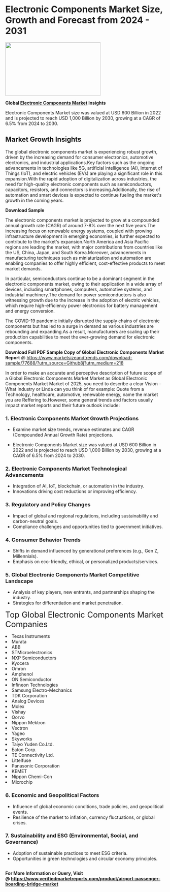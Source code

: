 <H1>Electronic Components Market Size, Growth and Forecast from 2024 - 2031</H1><img class="aligncenter size-medium wp-image-584254" src="https://thirdeyenews.in/wp-content/uploads/2024/09/Global-Market-Research-300x168.jpeg" alt="" width="300" height="168" /><p><strong>Global&nbsp;<a href="https://www.marketsizeandtrends.com/download-sample/77688/?utm_source=Github8j?utm_medium=218">Electronic Components Market</a> Insights</strong></p><p>Electronic Components Market size was valued at USD 600 Billion in 2022 and is projected to reach USD 1,000 Billion by 2030, growing at a CAGR of 6.5% from 2024 to 2030.</p><p><h2>Market Growth Insights</h2> <p>The global electronic components market is experiencing robust growth, driven by the increasing demand for consumer electronics, automotive electronics, and industrial applications.Key factors such as the ongoing advancements in technologies like 5G, artificial intelligence (AI), Internet of Things (IoT), and electric vehicles (EVs) are playing a significant role in this expansion.With the rapid adoption of digitalization across industries, the need for high-quality electronic components such as semiconductors, capacitors, resistors, and connectors is increasing.Additionally, the rise of automation and smart devices is expected to continue fueling the market's growth in the coming years.</p> <p><strong>Download Sample</strong></p> <p>The electronic components market is projected to grow at a compounded annual growth rate (CAGR) of around 7-8% over the next five years.The increasing focus on renewable energy systems, coupled with growing infrastructure development in emerging economies, is further expected to contribute to the market's expansion.North America and Asia Pacific regions are leading the market, with major contributions from countries like the US, China, Japan, and South Korea.Moreover, advancements in manufacturing techniques such as miniaturization and automation are enabling companies to offer highly efficient, cost-effective products to meet market demands.</p> <p>In particular, semiconductors continue to be a dominant segment in the electronic components market, owing to their application in a wide array of devices, including smartphones, computers, automotive systems, and industrial machinery.The demand for power semiconductors is also witnessing growth due to the increase in the adoption of electric vehicles, which require high-efficiency power electronics for battery management and energy conversion.</p> <p>The COVID-19 pandemic initially disrupted the supply chains of electronic components but has led to a surge in demand as various industries are rebounding and expanding.As a result, manufacturers are scaling up their production capabilities to meet the ever-growing demand for electronic components.</p> <p><span class=""><strong>Download Full PDF Sample Copy of Global Electronic Components Market Report</strong> @ <a href="https://www.marketsizeandtrends.com/download-sample/77688/?utm_source=Github8j?utm_medium=218" target="_blank">https://www.marketsizeandtrends.com/download-sample/77688/?utm_source=Github8j?utm_medium=218</a></span></p><p>In order to make an accurate and perceptive description of future scope of a Global&nbsp;Electronic Components Market Market as Global&nbsp;Electronic Components Market Market of 2025, you need to describe a clear Vision &ndash; What Industry or Linda can you think of for example: Quote from a Technology, healthcare, automotive, renewable energy, name the market you are Reffering to.However, some general trends and factors usually impact market reports and their future outlook include:</p><h3>1.&nbsp;<strong>Electronic Components Market Growth Projections</strong></h3><ul><li>Examine market size trends, revenue estimates and CAGR (Compounded Annual Growth Rate) projections.</li><li><p>Electronic Components Market size was valued at USD 600 Billion in 2022 and is projected to reach USD 1,000 Billion by 2030, growing at a CAGR of 6.5% from 2024 to 2030.</p></li></ul><h3>2.&nbsp;<strong>Electronic Components Market Technological Advancements</strong></h3><ul><li>Integration of AI, IoT, blockchain, or automation in the industry.</li><li>Innovations driving cost reductions or improving efficiency.</li></ul><h3>3.&nbsp;<strong>Regulatory and Policy Changes</strong></h3><ul><li>Impact of global and regional regulations, including sustainability and carbon-neutral goals.</li><li>Compliance challenges and opportunities tied to government initiatives.</li></ul><h3>4.&nbsp;<strong>Consumer Behavior Trends</strong></h3><ul><li>Shifts in demand influenced by generational preferences (e.g., Gen Z, Millennials).</li><li>Emphasis on eco-friendly, ethical, or personalized products/services.</li></ul><h3>5.&nbsp;<strong>Global Electronic Components Market Competitive Landscape</strong></h3><ul><li>Analysis of key players, new entrants, and partnerships shaping the industry.</li><li>Strategies for differentiation and market penetration.</li></ul><p data-pm-slice="1 1 []"><span style="color: inherit; font-family: inherit; font-size: 25px;">Top Global Electronic Components Market Companies</span></p><div class="" data-test-id=""><p><li>Texas Instruments</li><li> Murata</li><li> ABB</li><li> STMicroelectronics</li><li> NXP Semiconductors</li><li> Kyocera</li><li> Omron</li><li> Amphenol</li><li> ON Semiconductor</li><li> Infineon Technologies</li><li> Samsung Electro-Mechanics</li><li> TDK Corporation</li><li> Analog Devices</li><li> Molex</li><li> Vishay</li><li> Qorvo</li><li> Nippon Mektron</li><li> Vectron</li><li> Yageo</li><li> Skyworks</li><li> Taiyo Yuden Co.Ltd.</li><li> Eaton Corp.</li><li> TE Connectivity Ltd.</li><li> Littelfuse</li><li> Panasonic Corporation</li><li> KEMET</li><li> Nippon Chemi-Con</li><li> Microchip</li></p></div><h3>6.&nbsp;<strong>Economic and Geopolitical Factors</strong></h3><ul><li>Influence of global economic conditions, trade policies, and geopolitical events.</li><li>Resilience of the market to inflation, currency fluctuations, or global crises.</li></ul><h3>7.&nbsp;<strong>Sustainability and ESG (Environmental, Social, and Governance)</strong></h3><ul><li>Adoption of sustainable practices to meet ESG criteria.</li><li>Opportunities in green technologies and circular economy principles.</li></ul><h2><strong style="font-size: 14px;">For More Information or Query, Visit @&nbsp;</strong><a style="background-color: #ffffff; font-size: 14px;" href="https://www.marketsizeandtrends.com/report/electronic-components-market/" target="_blank">https://www.verifiedmarketreports.com/product/airport-passenger-boarding-bridge-market</a></h2>